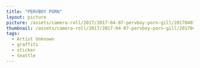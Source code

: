```yaml
---
title: "PERVBOY PORN"
layout: picture
picture: /assets/camera-roll/2017/2017-04-07-pervboy-porn-gill/20170407_022458786_iOS.jpg
thumbnail: /assets/camera-roll/2017/2017-04-07-pervboy-porn-gill/20170407_022458786_iOS-thumbnail.jpg
tags:
  - Artist Unknown
  - graffiti
  - sticker
  - Seattle
---
```


